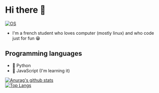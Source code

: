 # Hi there 👋
[![OS](https://img.shields.io/badge/OS-Linux-informational?style=flat-square&logo=linux&logoColor=white)](https://en.wikipedia.org/wiki/Ubuntu)  
- I'm a french student who loves computer (mostly linux) and who code just for fun :grin:  

## Programming languages
- 🐍 Python
- 🌱 JavaScript (I'm learning it)
<!--
- 🌱 I’m currently learning [Python](https://www.python.org)
-->


<!--
[![Metrics](https://metrics.lecoq.io/DarkOnion0?template=classic&activity=1&followup=1&languages=1&activity.limit=3&activity.days=14&activity.filter=all&languages.colors=github&languages.threshold=0%25&config.timezone=Europe%2FParis&config.animated=true)](https://metrics.lecoq.io/)
--> 
[![Anurag's github stats](https://github-readme-stats.vercel.app/api?username=DarkOnion0&count_private=true&show_icons=true&theme=onedark)](https://github.com/anuraghazra/github-readme-stats)  
[![Top Langs](https://github-readme-stats.vercel.app/api/top-langs/?username=DarkOnion0&theme=onedark)](https://github.com/anuraghazra/github-readme-stats)

<!--
**DarkOnion0/DarkOnion0** is a ✨ _special_ ✨ repository because its `README.md` (this file) appears on your GitHub profile.

Here are some ideas to get you started:

- 🔭 I’m currently working on ...
- 🌱 I’m currently learning ...
- 👯 I’m looking to collaborate on ...
- 🤔 I’m looking for help with ...
- 💬 Ask me about ...
- 📫 How to reach me: ...
- 😄 Pronouns: ...
- ⚡ Fun fact: ...
-->
